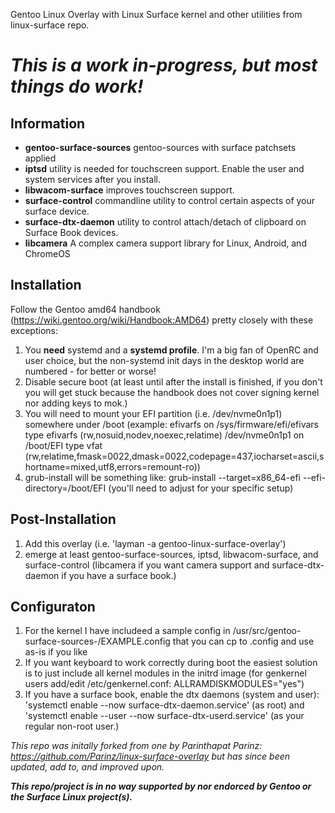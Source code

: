Gentoo Linux Overlay with Linux Surface kernel and other utilities from linux-surface repo.

# *This is a work in-progress, but most things do work!*

## Information
- __gentoo-surface-sources__ gentoo-sources with surface patchsets applied
- __iptsd__ utility is needed for touchscreen support. Enable the user and system services after you install.
- __libwacom-surface__ improves touchscreen support.
- __surface-control__ commandline utility to control certain aspects of your surface device.
- __surface-dtx-daemon__ utility to control attach/detach of clipboard on Surface Book devices.
- __libcamera__ A complex camera support library for Linux, Android, and ChromeOS

## Installation

Follow the Gentoo amd64 handbook (https://wiki.gentoo.org/wiki/Handbook:AMD64) pretty closely with these exceptions:

1. You __need__ systemd and a __systemd profile__. I'm a big fan of OpenRC and user choice, but the non-systemd init days in the desktop world are numbered - for better or worse!
1. Disable secure boot (at least until after the install is finished, if you don't you will get stuck because the handbook does not cover signing kernel nor adding keys to mok.)
1. You will need to mount your EFI partition (i.e. /dev/nvme0n1p1) somewhere under /boot (example: efivarfs on /sys/firmware/efi/efivars type efivarfs (rw,nosuid,nodev,noexec,relatime)
/dev/nvme0n1p1 on /boot/EFI type vfat (rw,relatime,fmask=0022,dmask=0022,codepage=437,iocharset=ascii,shortname=mixed,utf8,errors=remount-ro))
1. grub-install will be something like: grub-install --target=x86_64-efi --efi-directory=/boot/EFI (you'll need to adjust for your specific setup)

## Post-Installation
1. Add this overlay (i.e. 'layman -a gentoo-linux-surface-overlay')
1. emerge at least gentoo-surface-sources, iptsd, libwacom-surface, and surface-control (libcamera if you want camera support and surface-dtx-daemon if you have a surface book.)

## Configuraton
1. For the kernel I have includeed a sample config in /usr/src/gentoo-surface-sources-<version>/EXAMPLE.config that you can cp to .config and use as-is if you like
1. If you want keyboard to work correctly during boot the easiest solution is to just include all kernel modules in the initrd image (for genkernel users add/edit /etc/genkernel.conf: ALLRAMDISKMODULES="yes")
1. If you have a surface book, enable the dtx daemons (system and user): 'systemctl enable --now surface-dtx-daemon.service' (as root) and 'systemctl enable --user --now surface-dtx-userd.service' (as your regular non-root user.)
 

*This repo was initally forked from one by Parinthapat Parinz: https://github.com/Parinz/linux-surface-overlay but has since been updated, add to, and improved upon.*

*__This repo/project is in no way supported by nor endorced by Gentoo or the Surface Linux project(s).__*

